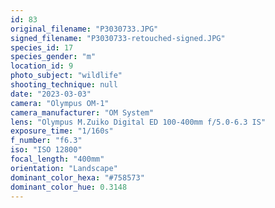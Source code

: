 ```yaml
---
id: 83
original_filename: "P3030733.JPG"
signed_filename: "P3030733-retouched-signed.JPG"
species_id: 17
species_gender: "m"
location_id: 9
photo_subject: "wildlife"
shooting_technique: null
date: "2023-03-03"
camera: "Olympus OM-1"
camera_manufacturer: "OM System"
lens: "Olympus M.Zuiko Digital ED 100-400mm f/5.0-6.3 IS"
exposure_time: "1/160s"
f_number: "f6.3"
iso: "ISO 12800"
focal_length: "400mm"
orientation: "Landscape"
dominant_color_hexa: "#758573"
dominant_color_hue: 0.3148
---
```

